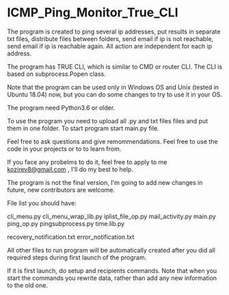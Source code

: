 # ICMP_Ping_Monitor_True_CLI
The program is created to ping several ip addresses, put results in separate txt files, distribute files between folders, send email if ip is not reachable, send email if ip is reachable again. All action are independent for each ip address.

The program has TRUE CLI, which is similar to CMD or router CLI. The CLI is based on subprocess.Popen class.

Note that the program can be used only in Windows OS and Unix (tested in Ubuntu 18.04) now, but you can do some changes to try to use it in your OS.

The program need Python3.6 or older.

To use the program you need to upload all .py and txt files  files and put them in one folder. To start program start main.py file. 

Feel free to ask questions and give remommendations. Feel free to use the code in your projects or to to learn from.

If you face any probelms to do it, feel free to apply to me kozirev8@gmail.com , I'll do my best to help.

The program is not the final version, I'm going to add new changes in future, new contributors are welcome.

File list you should have:

cli_menu.py
cli_menu_wrap_lib.py
iplist_file_op.py
mail_activity.py
main.py
ping_op.py
pingsubprocess.py
time.lib.py

recovery_notification.txt
error_notification.txt

All other files to run program will be automatically created after you did all required steps during first launch of the program.

If it is first launch, do setup and recipients commands. Note that when you start the commands you rewrite data, rather than add any new information to the old one.


